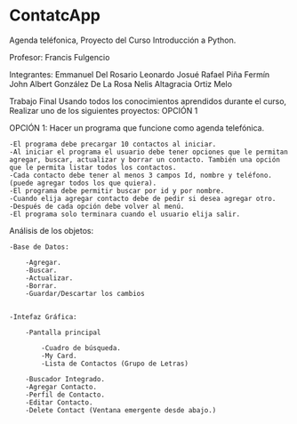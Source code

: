 # ContatcApp
Agenda teléfonica, Proyecto del Curso Introducción a Python.

Profesor:
Francis Fulgencio

Integrantes:
    Emmanuel Del Rosario Leonardo
    Josué Rafael Piña Fermín
    John Albert González De La Rosa
    Nelis Altagracia Ortiz Melo

Trabajo Final
Usando todos los conocimientos aprendidos durante el curso,
Realizar uno de los siguientes proyectos: OPCIÓN 1

OPCIÓN 1: Hacer un programa que funcione como agenda telefónica.

    -El programa debe precargar 10 contactos al iniciar.
    -Al iniciar el programa el usuario debe tener opciones que le permitan agregar, buscar, actualizar y borrar un contacto. También una opción que le permita listar todos los contactos.
    -Cada contacto debe tener al menos 3 campos Id, nombre y teléfono. (puede agregar todos los que quiera).
    -El programa debe permitir buscar por id y por nombre.
    -Cuando elija agregar contacto debe de pedir si desea agregar otro.
    -Después de cada opción debe volver al menú.
    -El programa solo terminara cuando el usuario elija salir.

Análisis de los objetos:

    -Base de Datos:

        -Agregar.
        -Buscar.
        -Actualizar.
        -Borrar.
        -Guardar/Descartar los cambios


    -Intefaz Gráfica:

        -Pantalla principal

            -Cuadro de búsqueda.
            -My Card.
            -Lista de Contactos (Grupo de Letras)

        -Buscador Integrado.
        -Agregar Contacto.
        -Perfil de Contacto.
        -Editar Contacto.
        -Delete Contact (Ventana emergente desde abajo.)
